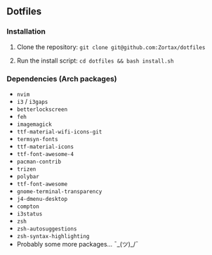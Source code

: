## Dotfiles

### Installation

1. Clone the repository: `git clone git@github.com:Zortax/dotfiles`

2. Run the install script: `cd dotfiles && bash install.sh`

### Dependencies (Arch packages)

- `nvim`
- `i3` / `i3gaps`
- `betterlockscreen`
- `feh`
- `imagemagick`
- `ttf-material-wifi-icons-git`
- `termsyn-fonts`
- `ttf-material-icons`
- `ttf-font-awesome-4`
- `pacman-contrib`
- `trizen`
- `polybar`
- `ttf-font-awesome`
- `gnome-terminal-transparency`
- `j4-dmenu-desktop`
- `compton`
- `i3status`
- `zsh`
- `zsh-autosuggestions`
- `zsh-syntax-highlighting`
- Probably some more packages... ¯\_(ツ)_/¯

